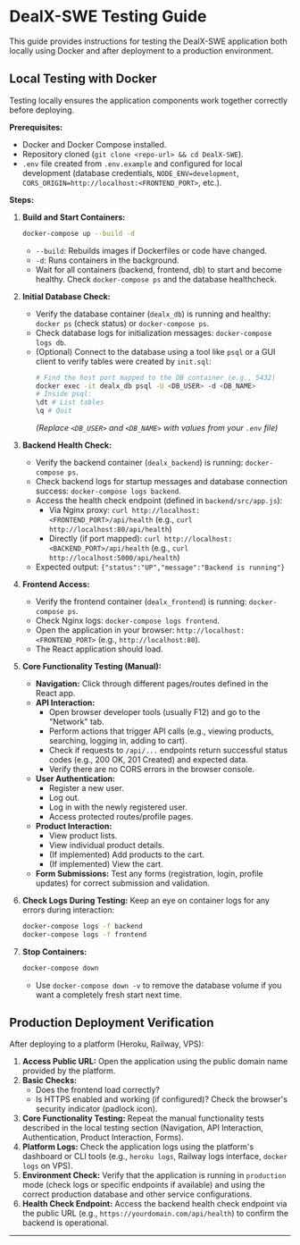 # DealX-SWE Testing Guide

This guide provides instructions for testing the DealX-SWE application both locally using Docker and after deployment to a production environment.

## Local Testing with Docker

Testing locally ensures the application components work together correctly before deploying.

**Prerequisites:**

*   Docker and Docker Compose installed.
*   Repository cloned (`git clone <repo-url> && cd DealX-SWE`).
*   `.env` file created from `.env.example` and configured for local development (database credentials, `NODE_ENV=development`, `CORS_ORIGIN=http://localhost:<FRONTEND_PORT>`, etc.).

**Steps:**

1.  **Build and Start Containers:**
    ```bash
    docker-compose up --build -d
    ```
    *   `--build`: Rebuilds images if Dockerfiles or code have changed.
    *   `-d`: Runs containers in the background.
    *   Wait for all containers (backend, frontend, db) to start and become healthy. Check `docker-compose ps` and the database healthcheck.

2.  **Initial Database Check:**
    *   Verify the database container (`dealx_db`) is running and healthy: `docker ps` (check status) or `docker-compose ps`.
    *   Check database logs for initialization messages: `docker-compose logs db`.
    *   (Optional) Connect to the database using a tool like `psql` or a GUI client to verify tables were created by `init.sql`:
        ```bash
        # Find the host port mapped to the DB container (e.g., 5432)
        docker exec -it dealx_db psql -U <DB_USER> -d <DB_NAME>
        # Inside psql:
        \dt # List tables
        \q # Quit
        ```
        *(Replace `<DB_USER>` and `<DB_NAME>` with values from your `.env` file)*

3.  **Backend Health Check:**
    *   Verify the backend container (`dealx_backend`) is running: `docker-compose ps`.
    *   Check backend logs for startup messages and database connection success: `docker-compose logs backend`.
    *   Access the health check endpoint (defined in `backend/src/app.js`):
        *   Via Nginx proxy: `curl http://localhost:<FRONTEND_PORT>/api/health` (e.g., `curl http://localhost:80/api/health`)
        *   Directly (if port mapped): `curl http://localhost:<BACKEND_PORT>/api/health` (e.g., `curl http://localhost:5000/api/health`)
    *   Expected output: `{"status":"UP","message":"Backend is running"}`

4.  **Frontend Access:**
    *   Verify the frontend container (`dealx_frontend`) is running: `docker-compose ps`.
    *   Check Nginx logs: `docker-compose logs frontend`.
    *   Open the application in your browser: `http://localhost:<FRONTEND_PORT>` (e.g., `http://localhost:80`).
    *   The React application should load.

5.  **Core Functionality Testing (Manual):**
    *   **Navigation:** Click through different pages/routes defined in the React app.
    *   **API Interaction:**
        *   Open browser developer tools (usually F12) and go to the "Network" tab.
        *   Perform actions that trigger API calls (e.g., viewing products, searching, logging in, adding to cart).
        *   Check if requests to `/api/...` endpoints return successful status codes (e.g., 200 OK, 201 Created) and expected data.
        *   Verify there are no CORS errors in the browser console.
    *   **User Authentication:**
        *   Register a new user.
        *   Log out.
        *   Log in with the newly registered user.
        *   Access protected routes/profile pages.
    *   **Product Interaction:**
        *   View product lists.
        *   View individual product details.
        *   (If implemented) Add products to the cart.
        *   (If implemented) View the cart.
    *   **Form Submissions:** Test any forms (registration, login, profile updates) for correct submission and validation.

6.  **Check Logs During Testing:** Keep an eye on container logs for any errors during interaction:
    ```bash
    docker-compose logs -f backend
    docker-compose logs -f frontend
    ```

7.  **Stop Containers:**
    ```bash
    docker-compose down
    ```
    *   Use `docker-compose down -v` to remove the database volume if you want a completely fresh start next time.

## Production Deployment Verification

After deploying to a platform (Heroku, Railway, VPS):

1.  **Access Public URL:** Open the application using the public domain name provided by the platform.
2.  **Basic Checks:**
    *   Does the frontend load correctly?
    *   Is HTTPS enabled and working (if configured)? Check the browser's security indicator (padlock icon).
3.  **Core Functionality Testing:** Repeat the manual functionality tests described in the local testing section (Navigation, API Interaction, Authentication, Product Interaction, Forms).
4.  **Platform Logs:** Check the application logs using the platform's dashboard or CLI tools (e.g., `heroku logs`, Railway logs interface, `docker logs` on VPS).
5.  **Environment Check:** Verify that the application is running in `production` mode (check logs or specific endpoints if available) and using the correct production database and other service configurations.
6.  **Health Check Endpoint:** Access the backend health check endpoint via the public URL (e.g., `https://yourdomain.com/api/health`) to confirm the backend is operational.

---
